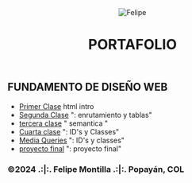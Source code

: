 <!DOCTYPE html>
<html lang="en">
<head>
    <meta charset="UTF-8">
    <meta name="viewport" content="width=device-width, initial-scale=1.0">
    <title>Document</title>
    <link rel="stylesheet" href="INDEX.CSS/style.css">
</head>
<body>
    <header>
        <img src="foto...jpg" alt="Felipe ">
        <h1>PORTAFOLIO</h1>
    </header>
    <main>
        <h2>FUNDAMENTO DE DISEÑO WEB</h2>
        <ul>
            <li>
                <a href="">Primer Clase</a>
                html intro
            </li>
            <li>
                <a href="20241130">Segunda Clase</a>
               ": enrutamiento y tablas"
            </li>
            <li>
                <a href="20241207">tercera clase</a>
                " semantica "
            </li>
            <li>
                <a href="20241214">Cuarta clase</a>
                ": ID's y Classes"
            </li>
            <li>
                <a href="20250208">Media Queries</a>
                ": ID's y classes"
            </li>
            <li>
                <a href="proyecto/proyecto.html">proyecto final</a>
                ": proyecto final"
            </li>
        </ul>
    </main>
    <footer>
        <h3>©2024 .:|:. Felipe Montilla .:|:. Popayán, COL </h3>
    </footer>
</body>
</html>
